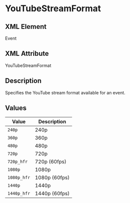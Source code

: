 # YouTubeStreamFormat

## XML Element
Event

## XML Attribute
YouTubeStreamFormat

## Description
Specifies the YouTube stream format available for an event.

## Values

| Value         | Description    |
|---------------|----------------|
| `240p`        | 240p           |
| `360p`        | 360p           |
| `480p`        | 480p           |
| `720p`        | 720p           |
| `720p_hfr`    | 720p (60fps)   |
| `1080p`       | 1080p          |
| `1080p_hfr`   | 1080p (60fps)  |
| `1440p`       | 1440p          |
| `1440p_hfr`   | 1440p (60fps)  |
